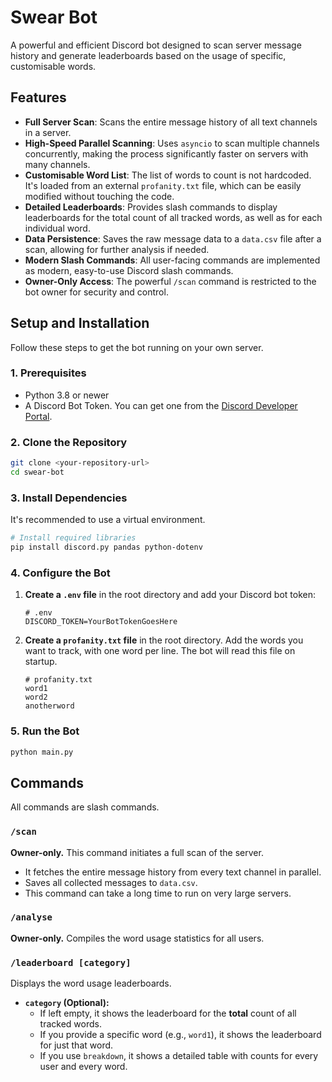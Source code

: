 # Swear Bot

A powerful and efficient Discord bot designed to scan server message history and generate leaderboards based on the usage of specific, customisable words.

## Features

-   **Full Server Scan**: Scans the entire message history of all text channels in a server.
-   **High-Speed Parallel Scanning**: Uses `asyncio` to scan multiple channels concurrently, making the process significantly faster on servers with many channels.
-   **Customisable Word List**: The list of words to count is not hardcoded. It's loaded from an external `profanity.txt` file, which can be easily modified without touching the code.
-   **Detailed Leaderboards**: Provides slash commands to display leaderboards for the total count of all tracked words, as well as for each individual word.
-   **Data Persistence**: Saves the raw message data to a `data.csv` file after a scan, allowing for further analysis if needed.
-   **Modern Slash Commands**: All user-facing commands are implemented as modern, easy-to-use Discord slash commands.
-   **Owner-Only Access**: The powerful `/scan` command is restricted to the bot owner for security and control.

## Setup and Installation

Follow these steps to get the bot running on your own server.

### 1. Prerequisites

-   Python 3.8 or newer
-   A Discord Bot Token. You can get one from the [Discord Developer Portal](https://discord.com/developers/applications).

### 2. Clone the Repository

```bash
git clone <your-repository-url>
cd swear-bot
```

### 3. Install Dependencies

It's recommended to use a virtual environment.

```bash
# Install required libraries
pip install discord.py pandas python-dotenv
```

### 4. Configure the Bot

1.  **Create a `.env` file** in the root directory and add your Discord bot token:
    ```
    # .env
    DISCORD_TOKEN=YourBotTokenGoesHere
    ```

2.  **Create a `profanity.txt` file** in the root directory. Add the words you want to track, with one word per line. The bot will read this file on startup.
    ```
    # profanity.txt
    word1
    word2
    anotherword
    ```

### 5. Run the Bot

```bash
python main.py
```

## Commands

All commands are slash commands.

### `/scan`
**Owner-only.** This command initiates a full scan of the server.
-   It fetches the entire message history from every text channel in parallel.
-   Saves all collected messages to `data.csv`.
-   This command can take a long time to run on very large servers.

### `/analyse`
**Owner-only.** Compiles the word usage statistics for all users.

### `/leaderboard [category]`
Displays the word usage leaderboards.
-   **`category` (Optional):**
    -   If left empty, it shows the leaderboard for the **total** count of all tracked words.
    -   If you provide a specific word (e.g., `word1`), it shows the leaderboard for just that word.
    -   If you use `breakdown`, it shows a detailed table with counts for every user and every word.
